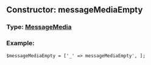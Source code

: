 ## Constructor: messageMediaEmpty  



### Type: [MessageMedia](../types/MessageMedia.md)

### Example:


```
$messageMediaEmpty = ['_' => messageMediaEmpty', ];
```